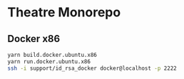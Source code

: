# Theatre Monorepo

## Docker x86

```bash
yarn build.docker.ubuntu.x86
yarn run.docker.ubuntu.x86
ssh -i support/id_rsa_docker docker@localhost -p 2222
```
